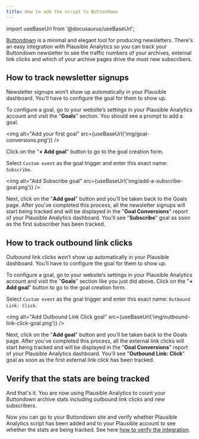 ```yaml
---
title: How to add the script to Buttondown
---
```


import useBaseUrl from '@docusaurus/useBaseUrl';

[Buttondown](https://buttondown.email/) is a minimal and elegant tool for producing newsletters. There's an easy integration with Plausible Analytics so you can track your Buttondown newsletter to see the traffic numbers of your archives, external link clicks and which of your archive pages drive the most new subscribers. 

## How to track newsletter signups

Newsletter signups won’t show up automatically in your Plausible dashboard. You’ll have to configure the goal for them to show up.

To configure a goal, go to your website’s settings in your Plausible Analytics account and visit the "**Goals**" section. You should see a prompt to add a goal.

<img alt="Add your first goal" src={useBaseUrl('img/goal-conversions.png')} />

Click on the "**+ Add goal**" button to go to the goal creation form.

Select `Custom event` as the goal trigger and enter this exact name: `Subscribe`.

<img alt="Add Subscribe goal" src={useBaseUrl('img/add-a-subscribe-goal.png')} />

Next, click on the "**Add goal**" button and you’ll be taken back to the Goals page. After you've completed this process, all the newsletter signups will start being tracked and will be displayed in the "**Goal Conversions**" report of your Plausible Analytics dashboard. You'll see "**Subscribe**" goal as soon as the first subscriber has been tracked.

## How to track outbound link clicks

Outbound link clicks won’t show up automatically in your Plausible dashboard. You’ll have to configure the goal for them to show up.

To configure a goal, go to your website’s settings in your Plausible Analytics account and visit the "**Goals**" section like you just did above. Click on the "**+ Add goal**" button to go to the goal creation form.

Select `Custom event` as the goal trigger and enter this exact name: `Outbound Link: Click`.

<img alt="Add Outbound Link Click goal" src={useBaseUrl('img/outbound-link-click-goal.png')} />

Next, click on the "**Add goal**" button and you’ll be taken back to the Goals page. After you've completed this process, all the external link clicks will start being tracked and will be displayed in the "**Goal Conversions**" report of your Plausible Analytics dashboard. You'll see "**Outbound Link: Click**" goal as soon as the first external link click has been tracked.

## Verify that the stats are being tracked

And that's it. You are now using Plausible Analytics to count your Buttondown archive stats including outbound link clicks and new subscribers. 

Now you can go to your Buttondown site and verify whether Plausible Analytics script has been added and to your Plausible account to see whether the stats are being tracked. See here [how to verify the integration](plausible-script.md#verify-if-the-script-is-installed-on-your-site).
